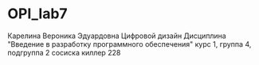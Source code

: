 # OPI_lab7
Карелина 
Вероника
Эдуардовна
Цифровой дизайн
Дисциплина "Введение в разработку программного обеспечения"
курс 1, группа 4, подгруппа 2
сосиска киллер 228
